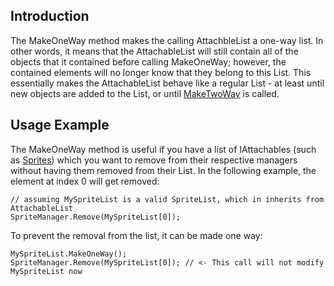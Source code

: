 ## Introduction

The MakeOneWay method makes the calling AttachbleList a one-way list. In other words, it means that the AttachableList will still contain all of the objects that it contained before calling MakeOneWay; however, the contained elements will no longer know that they belong to this List. This essentially makes the AttachableList behave like a regular List - at least until new objects are added to the List, or until [MakeTwoWay](/frb/docs/index.php?title=FlatRedBall.Math.AttachableList.MakeTwoWay&action=edit&redlink=1 "FlatRedBall.Math.AttachableList.MakeTwoWay (page does not exist)") is called.

## Usage Example

The MakeOneWay method is useful if you have a list of IAttachables (such as [Sprites](/frb/docs/index.php?title=FlatRedBall.Sprite "FlatRedBall.Sprite")) which you want to remove from their respective managers without having them removed from their List. In the following example, the element at index 0 will get removed:

    // assuming MySpriteList is a valid SpriteList, which in inherits from AttachableList
    SpriteManager.Remove(MySpriteList[0]);

To prevent the removal from the list, it can be made one way:

    MySpriteList.MakeOneWay();
    SpriteManager.Remove(MySpriteList[0]); // <- This call will not modify MySpriteList now
